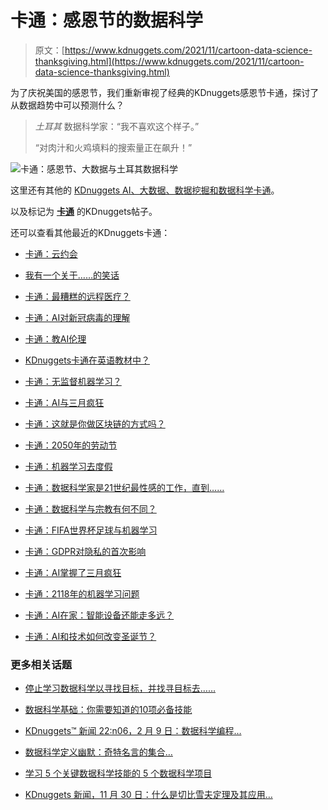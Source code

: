 # 卡通：感恩节的数据科学

> 原文：[https://www.kdnuggets.com/2021/11/cartoon-data-science-thanksgiving.html](https://www.kdnuggets.com/2021/11/cartoon-data-science-thanksgiving.html)

为了庆祝美国的感恩节，我们重新审视了经典的KDnuggets感恩节卡通，探讨了从数据趋势中可以预测什么？

> *土耳其* 数据科学家：“我不喜欢这个样子。”
> 
> “对肉汁和火鸡填料的搜索量正在飙升！”

![卡通：感恩节、大数据与土耳其数据科学](../Images/c64427ea3f382d599913e2a127e6ebde.png)

这里还有其他的 [KDnuggets AI、大数据、数据挖掘和数据科学卡通](/websites/cartoons.html)。

以及标记为 [**卡通**](/tag/cartoon) 的KDnuggets帖子。

还可以查看其他最近的KDnuggets卡通：

+   [卡通：云约会](https://www.kdnuggets.com/2020/10/cartoon-cloud-dating.html)

+   [我有一个关于……的笑话](https://www.kdnuggets.com/2020/08/joke-about.html)

+   [卡通：最糟糕的远程医疗？](https://www.kdnuggets.com/2020/05/cartoon-worst-telemedicine.html)

+   [卡通：AI对新冠病毒的理解](https://www.kdnuggets.com/2020/04/cartoon-ai-coronavirus.html)

+   [卡通：教AI伦理](/2020/01/cartoon-teaching-ethics-ai.html)

+   [KDnuggets卡通在英语教材中？](https://www.kdnuggets.com/2019/12/kdnuggets-cartoon-textbook.html)

+   [卡通：无监督机器学习？](https://www.kdnuggets.com/2019/09/cartoon-unsupervised-machine-learning.html)

+   [卡通：AI与三月疯狂](/2019/03/cartoon-ai-march-madness.html)

+   [卡通：这就是你做区块链的方式吗？](/2019/01/cartoon-blockchain.html)

+   [卡通：2050年的劳动节](/2018/09/cartoon-labor-day-2050.html)

+   [卡通：机器学习去度假](/2018/08/cartoon-machine-learning-vacation.html)

+   [卡通：数据科学家是21世纪最性感的工作，直到……](/2018/07/cartoon-data-scientist-sexiest-job-21st-century.html)

+   [卡通：数据科学与宗教有何不同？](/2018/07/cartoon-data-science-religion.html)

+   [卡通：FIFA世界杯足球与机器学习](/2018/06/cartoon-fifa-world-cup-football-machine-learning.html)

+   [卡通：GDPR对隐私的首次影响](/2018/05/cartoon-gdpr-first-effect-privacy.html)

+   [卡通：AI掌握了三月疯狂](/2018/03/cartoon-ai-march-madness.html)

+   [卡通：2118年的机器学习问题](/2018/02/cartoon-valentine-machine-learning.html)

+   [卡通：AI在家：智能设备还能走多远？](/2018/01/cartoon-ai-at-home.html)

+   [卡通：AI和技术如何改变圣诞节？](/2017/12/cartoon-ai-transforming-christmas.html)

### 更多相关话题

+   [停止学习数据科学以寻找目标，并找寻目标去……](https://www.kdnuggets.com/2021/12/stop-learning-data-science-find-purpose.html)

+   [数据科学基础：你需要知道的10项必备技能](/2020/10/data-science-minimum-10-essential-skills.html)

+   [KDnuggets™ 新闻 22:n06，2 月 9 日：数据科学编程…](https://www.kdnuggets.com/2022/n06.html)

+   [数据科学定义幽默：奇特名言的集合…](https://www.kdnuggets.com/2022/02/data-science-definition-humor.html)

+   [学习 5 个关键数据科学技能的 5 个数据科学项目](https://www.kdnuggets.com/2022/03/5-data-science-projects-learn-5-critical-data-science-skills.html)

+   [KDnuggets 新闻，11 月 30 日：什么是切比雪夫定理及其应用…](https://www.kdnuggets.com/2022/n46.html)
